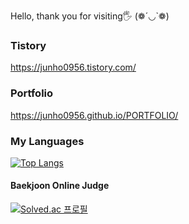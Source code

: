 Hello, thank you for visiting🖐 (❁´◡`❁)

### Tistory
https://junho0956.tistory.com/

### Portfolio
https://junho0956.github.io/PORTFOLIO/

### My Languages
[![Top Langs](https://github-readme-stats.vercel.app/api/top-langs/?username=junho0956&hide=c&exclude_repo=PORTFOLIO,junho0956.github.io)](https://github.com/anuraghazra/github-readme-stats)

#### Baekjoon Online Judge
[![Solved.ac
프로필](http://mazassumnida.wtf/api/generate_badge?boj=jh0956)](https://www.acmicpc.net/user/jh0956)

